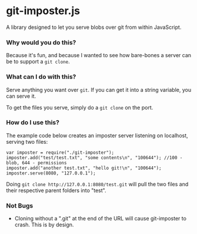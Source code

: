 # git-imposter.js
A library designed to let you serve blobs over git from within JavaScript.

### Why would you do this?
Because it's fun, and because I wanted to see how bare-bones a server can be to support a `git clone`.

### What can I do with this?
Serve anything you want over `git`. If you can get it into a string variable, you can serve it.

To get the files you serve, simply do a `git clone` on the port.

### How do I use this?
The example code below creates an imposter server listening on localhost, serving two files:
```
var imposter = require("./git-imposter");
imposter.add("test/test.txt", "some contents\n", "100644"); //100 - blob, 644 - permissions
imposter.add("another test.txt", "hello git!\n", "100644");
imposter.serve(8080, "127.0.0.1");
```

Doing `git clone http://127.0.0.1:8080/test.git` will pull the two files and their respective parent folders into "test".

### Not Bugs
 - Cloning without a ".git" at the end of the URL will cause git-imposter to crash. This is by design.